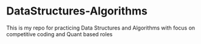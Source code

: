 # DataStructures-Algorithms
This is my repo for practicing Data Structures and Algorithms with focus on competitive coding and Quant based roles
